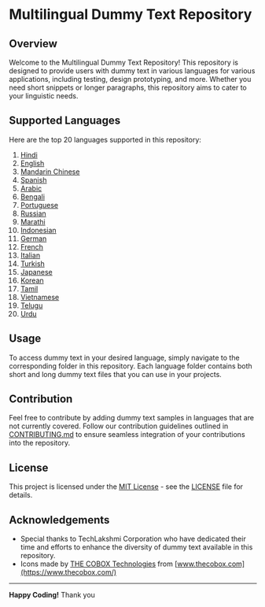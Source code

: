 # Multilingual Dummy Text Repository 
    
## Overview

Welcome to the Multilingual Dummy Text Repository! This repository is designed to provide users with dummy text in various languages for various applications, including testing, design prototyping, and more. Whether you need short snippets or longer paragraphs, this repository aims to cater to your linguistic needs.

## Supported Languages

Here are the top 20 languages supported in this repository:

1. [Hindi](./Hindi)
2. [English](./English)
3. [Mandarin Chinese](./Chinese)
4. [Spanish](./Spanish)
5. [Arabic](./Arabic)
6. [Bengali](./Bengali)
7. [Portuguese](./Portuguese)
8. [Russian](./Russian)
9. [Marathi](./Marathi)
10. [Indonesian](./Indonesian)
11. [German](./German)
12. [French](./French)
13. [Italian](./Italian)
14. [Turkish](./Turkish)
15. [Japanese](./Japanese)
16. [Korean](./Korean)
17. [Tamil](./Tamil)
18. [Vietnamese](./Vietnamese)
19. [Telugu](./Telugu)
20. [Urdu](./Urdu)

## Usage

To access dummy text in your desired language, simply navigate to the corresponding folder in this repository. Each language folder contains both short and long dummy text files that you can use in your projects.

## Contribution

Feel free to contribute by adding dummy text samples in languages that are not currently covered. Follow our contribution guidelines outlined in [CONTRIBUTING.md](CONTRIBUTING.md) to ensure seamless integration of your contributions into the repository.

## License

This project is licensed under the [MIT License](LICENSE) - see the [LICENSE](LICENSE) file for details.

## Acknowledgements

- Special thanks to TechLakshmi Corporation  who have dedicated their time and efforts to enhance the diversity of dummy text available in this repository.
- Icons made by [THE COBOX Technologies](https://www.freepik.com) from [www.thecobox.com](https://www.thecobox.com/)

---

**Happy Coding!** Thank you
